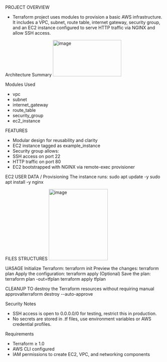 PROJECT OVERVIEW
- Terraform project uses modules to provision a basic AWS infrastructure. It includes a VPC, subnet, route table, internet gateway, security group, and an EC2 instance configured to serve HTTP traffic via NGINX and allow SSH access.
  
Architecture Summary
<img width="218" height="116" alt="image" src="https://github.com/user-attachments/assets/250f03ec-7cb1-4278-bb39-56e8871b1050" />

Modules Used
- vpc
- subnet
- internet_gateway
- route_table
- security_group
- ec2_instance 

FEATURES
- Modular design for reusability and clarity
- EC2 instance tagged as example_instance
- Security group allows:
- SSH access on port 22
- HTTP traffic on port 80
- EC2 bootstrapped with NGINX via remote-exec provisioner

EC2 USER DATA / Provisioning
The instance runs:
sudo apt update -y
sudo apt install -y nginx

FILES STRUCTURES
<img width="188" height="227" alt="image" src="https://github.com/user-attachments/assets/6f71b2ad-ae0f-45e1-8e5a-1de70944afd4" />

UASAGE
Initialize Terraform: terraform init
Preview the changes: terraform plan
Apply the configuration: terraform apply
(Optional) Save the plan: terraform plan -out=tfplan terraform apply tfplan

CLEANUP
TO destroy the Terraform resources without requiring manual approvalterraform destroy --auto-approve

Security Notes
- SSH access is open to 0.0.0.0/0 for testing, restrict this in production.
- No secrets are stored in .tf files, use environment variables or AWS credential profiles.
  
Requirements
- Terraform ≥ 1.0
- AWS CLI configured
- IAM permissions to create EC2, VPC, and networking components
